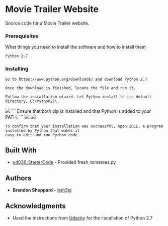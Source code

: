 # Movie Trailer Website
Source code for a Movie Trailer website.

### Prerequisites

What things you need to install the software and how to install them

```
Python 2.7
```

### Installing

```
Go to https://www.python.org/downloads/ and download Python 2.7
```
```
Once the download is finished, locate the file and run it. 
```
```
Follow the installation wizard. Let Python install to its default directory, C:\Python27\.
```
<img src="https://lh5.ggpht.com/ZG8T7LieVpeV2QqouZkLVYlCyaCeCBZoV33lPRTmvgG4PRW1Z_PY4hBWlaX1kWJ0Kn6syfqNTic66O79wWw=s0#w=1308&h=790">
```
Ensure that both pip is installed and that Python is added to your PATH.
```
<img src="https://lh3.ggpht.com/Vdm5wWEuR43jTLdDs57jbFqXMqKx2FjcE3tB2lw1h5a6x9bcGDFPoMyn1UVrCOtodhzXTQIPF0dJzKw4YC6g=s0#w=674&h=184">
<img src="https://lh5.ggpht.com/ODH1gD_MEACkbsE_BNxy5NJl6PoczGT_zef0-AUbtr2wPYnwigFekykKGXXRWQD3mwa6DRKmUj_BZtVWRsAz=s0#w=992&h=851">

```
To confirm that your installation was successful, open IDLE, a program installed by Python that makes it 
easy to edit and run Python code.
```

## Built With

* [ud036_StarterCode](https://github.com/udacity/ud036_StarterCode) - Provided fresh_tomatoes.py

## Authors

* **Brandon Sheppard** - [bsh3pj](https://github.com/bsh3pj)

## Acknowledgments

* Used the instructions from [Udacity]([bsh3pj](https://github.com/bsh3pj)) for the installation of Python 2.7
